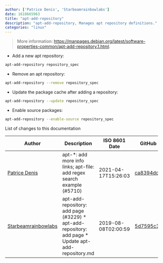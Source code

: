 ```yaml
---
author: ['Patrice Denis', 'Starbeamrainbowlabs']
date: 1618665963
title: "apt-add-repository"
description: "apt-add-repository, Manages apt repository definitions."
categories: "linux"
---
```

> More information: <https://manpages.debian.org/latest/software-properties-common/apt-add-repository.1.html>.

- Add a new apt repository:

```bash
apt-add-repository repository_spec
```

- Remove an apt repository:

```bash
apt-add-repository --remove repository_spec
```

- Update the package cache after adding a repository:

```bash
apt-add-repository --update repository_spec
```

- Enable source packages:

```bash
apt-add-repository --enable-source repository_spec
```
List of changes to this documentation


Author | Description | ISO 8601 Date | GitHub link
------|-----|-----|-----
[Patrice Denis](mailto:patrice.denis@gmail.com) | apt-*: add more info links; apt-file: add regex search example (#5710) | 2021-04-17T15:26:03 | [ca8394dc52de](https://github.com/tldr-pages/tldr/commit/ca8394dc52def4e55971ce4049b20fa8839f464d)
[Starbeamrainbowlabs](mailto:sbrl@starbeamrainbowlabs.com) | apt-add-repository: add page (#3229) * apt-add-repository: add page * Update apt-add-repository.md | 2019-08-08T02:00:59 | [5d7595c38e76](https://github.com/tldr-pages/tldr/commit/5d7595c38e7696dcb92c6247a6d09271bffe41e3)

